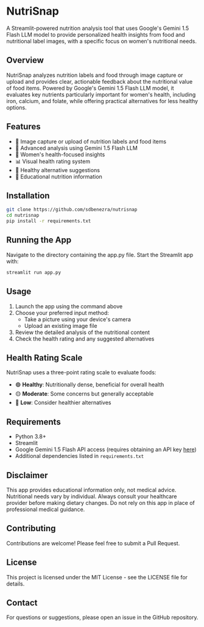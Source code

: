 # NutriSnap

A Streamlit-powered nutrition analysis tool that uses Google's Gemini 1.5 Flash LLM model to provide personalized health insights from food and nutritional label images, with a specific focus on women's nutritional needs.

## Overview

NutriSnap analyzes nutrition labels and food through image capture or upload and provides clear, actionable feedback about the nutritional value of food items. Powered by Google's Gemini 1.5 Flash LLM model, it evaluates key nutrients particularly important for women's health, including iron, calcium, and folate, while offering practical alternatives for less healthy options.

## Features

- 📸 Image capture or upload of nutrition labels and food items
- 🤖 Advanced analysis using Gemini 1.5 Flash LLM
- 👩 Women's health-focused insights
- 📊 Visual health rating system
- 🔄 Healthy alternative suggestions
- 📝 Educational nutrition information

## Installation

```bash
git clone https://github.com/sdbenezra/nutrisnap
cd nutrisnap
pip install -r requirements.txt
```

## Running the App

Navigate to the directory containing the app.py file.
Start the Streamlit app with:
```bash
streamlit run app.py
```

## Usage

1. Launch the app using the command above
2. Choose your preferred input method:
   - Take a picture using your device's camera
   - Upload an existing image file
3. Review the detailed analysis of the nutritional content
4. Check the health rating and any suggested alternatives

## Health Rating Scale

NutriSnap uses a three-point rating scale to evaluate foods:
- 🟢 **Healthy**: Nutritionally dense, beneficial for overall health
- 🟡 **Moderate**: Some concerns but generally acceptable
- 🔴 **Low**: Consider healthier alternatives

## Requirements

- Python 3.8+
- Streamlit
- Google Gemini 1.5 Flash API access (requires obtaining an API key [here](https://aistudio.google.com/app/apikey))
- Additional dependencies listed in `requirements.txt`

## Disclaimer

This app provides educational information only, not medical advice. Nutritional needs vary by individual. Always consult your healthcare provider before making dietary changes. Do not rely on this app in place of professional medical guidance.

## Contributing

Contributions are welcome! Please feel free to submit a Pull Request.

## License

This project is licensed under the MIT License - see the LICENSE file for details.

## Contact

For questions or suggestions, please open an issue in the GitHub repository.